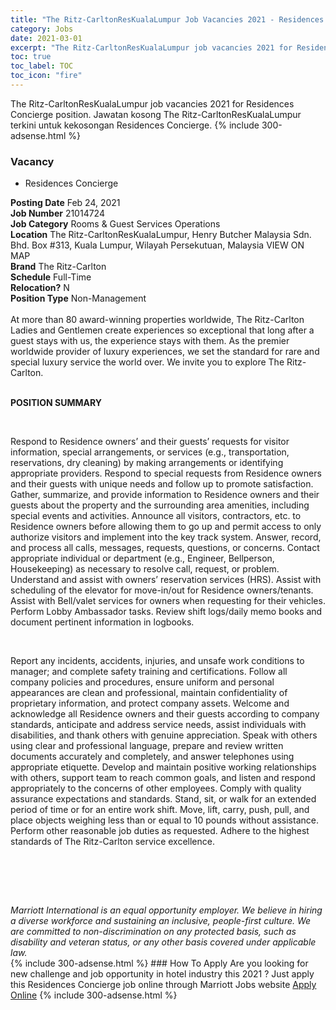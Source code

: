 ```yaml
---
title: "The Ritz-CarltonResKualaLumpur Job Vacancies 2021 - Residences Concierge" 
category: Jobs 
date: 2021-03-01 
excerpt: "The Ritz-CarltonResKualaLumpur job vacancies 2021 for Residences Concierge position. Jawatan kosong The Ritz-CarltonResKualaLumpur terkini untuk kekosongan Residences Concierge." 
toc: true 
toc_label: TOC 
toc_icon: "fire" 
--- 
```


The Ritz-CarltonResKualaLumpur job vacancies 2021 for Residences Concierge position. Jawatan kosong The Ritz-CarltonResKualaLumpur terkini untuk kekosongan Residences Concierge. 
{% include 300-adsense.html %} 
### Vacancy 
- Residences Concierge 
<div><div><b>Posting Date</b> Feb 24, 2021<br><b>Job Number</b> 21014724<br><b>Job Category</b> Rooms &amp; Guest Services Operations<br><b>Location</b> The Ritz-CarltonResKualaLumpur, Henry Butcher Malaysia Sdn. Bhd.  Box #313, Kuala Lumpur, Wilayah Persekutuan, Malaysia VIEW ON MAP<br><b>Brand</b> The Ritz-Carlton<br><b>Schedule</b> Full-Time<br><b>Relocation?</b> N<br><b>Position Type</b> Non-Management<br><br><div>    At more than 80 award-winning properties worldwide, The Ritz-Carlton Ladies and Gentlemen create experiences so exceptional that long after a guest stays with us, the experience stays with them. As the premier worldwide provider of luxury experiences, we set the standard for rare and special luxury service the world over. We invite you to explore The Ritz-Carlton.    </div><br></div><div> <p><strong>POSITION SUMMARY</strong></p> <p>&#160;</p> <p>Respond to Residence owners&#8217; and their guests&#8217; requests for visitor information, special arrangements, or services (e.g., transportation, reservations, dry cleaning) by making arrangements or identifying appropriate providers. Respond to special requests from Residence owners and their guests with unique needs and follow up to promote satisfaction. Gather, summarize, and provide information to Residence owners and their guests about the property and the surrounding area amenities, including special events and activities. Announce all visitors, contractors, etc. to Residence owners before allowing them to go up and permit access to only authorize visitors and implement into the key track system. Answer, record, and process all calls, messages, requests, questions, or concerns. Contact appropriate individual or department (e.g., Engineer, Bellperson, Housekeeping) as necessary to resolve call, request, or problem. Understand and assist with owners&#8217; reservation services (HRS). Assist with scheduling of the elevator for move-in/out for Residence owners/tenants. Assist with Bell/valet services for owners when requesting for their vehicles. Perform Lobby Ambassador tasks. Review shift logs/daily memo books and document pertinent information in logbooks.</p> <p>&#160;</p> <p>Report any incidents, accidents, injuries, and unsafe work conditions to manager; and complete safety training and certifications. Follow all company policies and procedures, ensure uniform and personal appearances are clean and professional, maintain confidentiality of proprietary information, and protect company assets. Welcome and acknowledge all Residence owners and their guests according to company standards, anticipate and address service needs, assist individuals with disabilities, and thank others with genuine appreciation. Speak with others using clear and professional language, prepare and review written documents accurately and completely, and answer telephones using appropriate etiquette. Develop and maintain positive working relationships with others, support team to reach common goals, and listen and respond appropriately to the concerns of other employees. Comply with quality assurance expectations and standards. Stand, sit, or walk for an extended period of time or for an entire work shift. Move, lift, carry, push, pull, and place objects weighing less than or equal to 10 pounds without assistance. Perform other reasonable job duties as requested. Adhere to the highest standards of The Ritz-Carlton service excellence.</p> <p>&#160;</p> <p>&#160;</p> </div> <div> &#160;</div> <em>Marriott International is an equal opportunity employer.&#160;We believe in hiring a diverse workforce and sustaining an inclusive, people-first culture.&#160;We are committed to non-discrimination on&#160;any&#160;protected&#160;basis, such as disability and veteran status, or any other basis covered under applicable law.</em><br></div> 
{% include 300-adsense.html %} 
### How To Apply 
Are you looking for new challenge and job opportunity in hotel industry this 2021 ?
Just apply this Residences Concierge job online through Marriott Jobs website 
<a href="https://jobs.marriott.com/marriott/jobs/21014724?lang=en-us" class="btn btn--info" target="_blank" rel="nofollow noopenner">Apply Online</a> 
{% include 300-adsense.html %} 